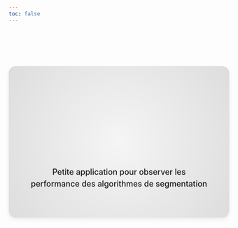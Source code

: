 ```yaml
---
toc: false
---
```


<div class="hero">
  <h1>CRaTT</h1>
  <h2> Petite application pour observer les performance des algorithmes de segmentation </h2>
</div>


<style>
.hero {
  /* Mise en page de base */
  display: flex;
  flex-direction: column;
  align-items: center;
  justify-content: center;
  text-align: center;
  font-family: var(--sans-serif);
  
  /* Marges et espacement */
  margin: 4rem 0;
  padding: 3rem 2rem;

  /* Arrière-plan doux */
  background: radial-gradient(circle, #f5f5f5 0%, #dddddd 100%);
  border-radius: 1rem;

  /* Légère ombre portée */
  box-shadow: 0 4px 10px rgba(0, 0, 0, 0.07);

  /* Pour gérer l’éventuelle césure (si supporté) */
  text-wrap: balance;
}

.hero h1 {
  /* Organisation de l’espace autour du titre */
  margin: 1rem 0;
  padding: 1rem 0;

  /* Grande police pour le titre */
  font-size: clamp(3rem, 10vw, 6rem);
  font-weight: 900;
  line-height: 1.2;
  
  /* Effet de dégradé dans le texte */
  background: linear-gradient(30deg, var(--theme-foreground-focus), currentColor);
  -webkit-background-clip: text;
  -webkit-text-fill-color: transparent;
  background-clip: text;

  /* Transition subtile au survol */
  transition: transform 0.3s ease;
}

.hero h1:hover {
  /* Léger agrandissement au hover */
  transform: scale(1.05);
}

.hero h2 {
  /* Mise en forme du sous-titre */
  margin: 0 auto;
  max-width: 40rem;
  font-size: 1.125rem;
  font-weight: 500;
  line-height: 1.5;
  color: var(--theme-foreground-muted);
  
  /* Espace supplémentaire si souhaité */
  margin-top: 0.5rem;
}

@media (min-width: 640px) {
  .hero {
    margin: 6rem 0;
    padding: 4rem 3rem;
  }

  .hero h1 {
    font-size: clamp(4rem, 8vw, 7rem);
  }
}

</style>
